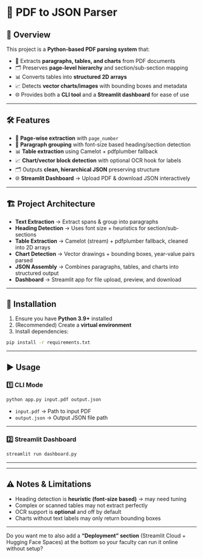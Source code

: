 # 📄 PDF to JSON Parser  

## 📌 Overview  
This project is a **Python-based PDF parsing system** that:  

- 📑 Extracts **paragraphs, tables, and charts** from PDF documents  
- 🗂️ Preserves **page-level hierarchy** and section/sub-section mapping  
- 📊 Converts tables into **structured 2D arrays**  
- 📈 Detects **vector charts/images** with bounding boxes and metadata  
- 🌐 Provides both a **CLI tool** and a **Streamlit dashboard** for ease of use  

---

## 🛠️ Features  

- 📄 **Page-wise extraction** with `page_number`  
- 📝 **Paragraph grouping** with font-size based heading/section detection  
- 📊 **Table extraction** using Camelot + pdfplumber fallback  
- 📈 **Chart/vector block detection** with optional OCR hook for labels  
- 🗂️ Outputs **clean, hierarchical JSON** preserving structure  
- 🌐 **Streamlit Dashboard** → Upload PDF & download JSON interactively  

---

## 🏗️ Project Architecture  

- **Text Extraction** → Extract spans & group into paragraphs  
- **Heading Detection** → Uses font size + heuristics for section/sub-sections  
- **Table Extraction** → Camelot (stream) + pdfplumber fallback, cleaned into 2D arrays  
- **Chart Detection** → Vector drawings + bounding boxes, year-value pairs parsed  
- **JSON Assembly** → Combines paragraphs, tables, and charts into structured output  
- **Dashboard** → Streamlit app for file upload, preview, and download  

---

## 🔧 Installation

1. Ensure you have **Python 3.9+** installed
2. (Recommended) Create a **virtual environment**
3. Install dependencies:

```bash
pip install -r requirements.txt
```
---

## ▶️ Usage

### 1️⃣ CLI Mode

```bash
python app.py input.pdf output.json 
```

* `input.pdf` → Path to input PDF
* `output.json` → Output JSON file path

---

### 2️⃣ Streamlit Dashboard

```bash
streamlit run dashboard.py
```
---



---

## ⚠️ Notes & Limitations

* Heading detection is **heuristic (font-size based)** → may need tuning
* Complex or scanned tables may not extract perfectly
* OCR support is **optional** and off by default
* Charts without text labels may only return bounding boxes

---
 

Do you want me to also add a **“Deployment” section** (Streamlit Cloud + Hugging Face Spaces) at the bottom so your faculty can run it online without setup?
```
